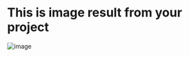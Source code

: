 # This is image result from your project

![image](https://github.com/ahuy1307/location_test/assets/91891785/ac81cc50-b14b-4ec0-ba00-bcdad61d6c06)
